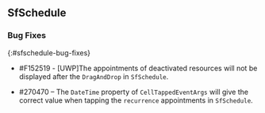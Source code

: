 ## SfSchedule

### Bug Fixes
{:#sfschedule-bug-fixes}

* \#F152519 - [UWP]The appointments of deactivated resources will not be displayed after the `DragAndDrop` in `SfSchedule`.

* \#270470 – The `DateTime` property of `CellTappedEventArgs` will give the correct value when tapping the `recurrence` appointments in `SfSchedule`.